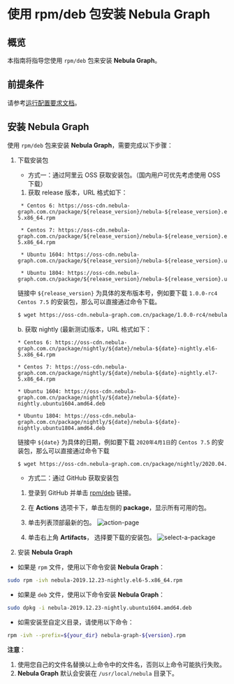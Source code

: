 # 使用 rpm/deb 包安装 **Nebula Graph**

## 概览

本指南将指导您使用 `rpm/deb` 包来安装 **Nebula Graph**。

## 前提条件

请参考[运行配置要求文档](../3.configurations/0.system-requirement.md)。

## 安装 **Nebula Graph**

使用 `rpm/deb` 包来安装 **Nebula Graph**，需要完成以下步骤：

1. 下载安装包

   * 方式一：通过阿里云 OSS 获取安装包。（国内用户可优先考虑使用 OSS 下载）

    1. 获取 release 版本，URL 格式如下：

    ```text
     * Centos 6: https://oss-cdn.nebula-graph.com.cn/package/${release_version}/nebula-${release_version}.el6-5.x86_64.rpm

     * Centos 7: https://oss-cdn.nebula-graph.com.cn/package/${release_version}/nebula-${release_version}.el7-5.x86_64.rpm

     * Ubuntu 1604: https://oss-cdn.nebula-graph.com.cn/package/${release_version}/nebula-${release_version}.ubuntu1604.amd64.deb

     * Ubuntu 1804: https://oss-cdn.nebula-graph.com.cn/package/${release_version}/nebula-${release_version}.ubuntu1804.amd64.deb
    ```

    链接中 `${release_version}` 为具体的发布版本号，例如要下载 `1.0.0-rc4` `Centos 7.5` 的安装包，那么可以直接通过命令下载。

     ```bash
     $ wget https://oss-cdn.nebula-graph.com.cn/package/1.0.0-rc4/nebula-1.0.0-rc4.el7-5.x86_64.rpm
     ```

    b. 获取 nightly (最新测试)版本，URL 格式如下：

    ```test
    * Centos 6: https://oss-cdn.nebula-graph.com.cn/package/nightly/${date}/nebula-${date}-nightly.el6-5.x86_64.rpm

    * Centos 7: https://oss-cdn.nebula-graph.com.cn/package/nightly/${date}/nebula-${date}-nightly.el7-5.x86_64.rpm

    * Ubuntu 1604: https://oss-cdn.nebula-graph.com.cn/package/nightly/${date}/nebula-${date}-nightly.ubuntu1604.amd64.deb

    * Ubuntu 1804: https://oss-cdn.nebula-graph.com.cn/package/nightly/${date}/nebula-${date}-nightly.ubuntu1804.amd64.deb
    ```

    链接中 `${date}` 为具体的日期，例如要下载 `2020年4月1日`的 `Centos 7.5` 的安装包，那么可以直接通过命令下载

    ```bash
    $ wget https://oss-cdn.nebula-graph.com.cn/package/nightly/2020.04.01/nebula-2020.04.01-nightly.el7-5.x86_64.rpm
    ```

   * 方式二：通过 GitHub 获取安装包

    1. 登录到 GitHub 并单击 [rpm/deb](https://github.com/vesoft-inc/nebula/actions) 链接。

    2. 在 **Actions** 选项卡下，单击左侧的 **package**，显示所有可用的包。

    3. 单击列表顶部最新的包。
    ![action-page](https://user-images.githubusercontent.com/40747875/71390992-59d1be80-263d-11ea-9d61-1d7fbeb1d8c5.png)

    4. 单击右上角 **Artifacts**， 选择要下载的安装包。
    ![select-a-package](https://user-images.githubusercontent.com/40747875/71389414-415ea580-2637-11ea-8930-eaef1e8a5d17.png)

2. 安装 **Nebula Graph**

* 如果是 `rpm` 文件，使用以下命令安装 **Nebula Graph**：

```bash
sudo rpm -ivh nebula-2019.12.23-nightly.el6-5.x86_64.rpm
```

* 如果是 `deb` 文件，使用以下命令安装 **Nebula Graph**：

```bash
sudo dpkg -i nebula-2019.12.23-nightly.ubuntu1604.amd64.deb
```

* 如需安装至自定义目录，请使用以下命令：

```bash
rpm -ivh --prefix=${your_dir} nebula-graph-${version}.rpm
```

**注意**：

1. 使用您自己的文件名替换以上命令中的文件名，否则以上命令可能执行失败。
2. **Nebula Graph** 默认会安装在 `/usr/local/nebula` 目录下。
